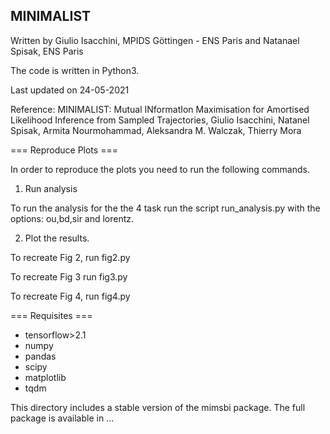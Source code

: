 ## MINIMALIST

Written by Giulio Isacchini, MPIDS Göttingen - ENS Paris and Natanael Spisak, ENS Paris

The code is written in Python3.

Last updated on 24-05-2021

Reference: MINIMALIST: Mutual INformatIon Maximisation for Amortised Likelihood Inference from Sampled Trajectories, Giulio Isacchini, Natanel Spisak, Armita Nourmohammad, Aleksandra M. Walczak, Thierry Mora

=== Reproduce Plots ===

In order to reproduce the plots you need to run the following commands.

1) Run analysis

To run the analysis for the the 4 task run the script run_analysis.py with the options: ou,bd,sir and lorentz. 

2) Plot the results.

To recreate Fig 2, run fig2.py

To recreate Fig 3 run fig3.py

To recreate Fig 4, run fig4.py

=== Requisites ===

- tensorflow>2.1
- numpy
- pandas
- scipy
- matplotlib
- tqdm

This directory includes a stable version of the mimsbi package. The full package is available in ...